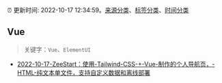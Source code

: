 :alarm_clock: 更新时间: 2022-10-17 12:34:59。[来源分类](../README.md)、[标签分类](../TAGS.md)、[时间分类](../TIMELINE.md)

## Vue


> 关键字：`Vue`、`ElementUI`



- [2022-10-17-ZeeStart：使用-Tailwind-CSS-+-Vue-制作的个人导航页，-HTML-纯文本单文件，支持自定义数据和离线部署](https://www.v2ex.com/t/887583) 